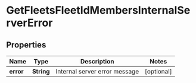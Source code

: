 
# GetFleetsFleetIdMembersInternalServerError

## Properties
Name | Type | Description | Notes
------------ | ------------- | ------------- | -------------
**error** | **String** | Internal server error message |  [optional]



